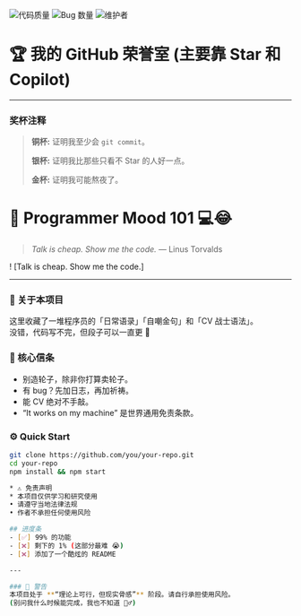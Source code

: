 ![代码质量](https://img.shields.io/badge/Code_Quality-Spaghetti-red)
![Bug 数量](https://img.shields.io/badge/Bugs_Found-Too_Many_To_Count-orange)
![维护者](https://img.shields.io/badge/Maintained_By-Coffee_and_Tears-blue)

# 🏆 我的 GitHub 荣誉室 (主要靠 Star 和 Copilot)
---
### 奖杯注释
> **铜杯:** 证明我至少会 `git commit`。
>
> **银杯:** 证明我比那些只看不 Star 的人好一点。
>
> **金杯:** 证明我可能熬夜了。


# 🧠 Programmer Mood 101 💻😂  
> *Talk is cheap. Show me the code.* — Linus Torvalds  

! [Talk is cheap. Show me the code.]

---

### 👋 关于本项目  
这里收藏了一堆程序员的「日常语录」「自嘲金句」和「CV 战士语法」。  
没错，代码写不完，但段子可以一直更 🤣  

### 💬 核心信条  
- 别造轮子，除非你打算卖轮子。  
- 有 bug？先加日志，再加祈祷。  
- 能 CV 绝对不手敲。  
- “It works on my machine” 是世界通用免责条款。  

### ⚙️ Quick Start  
```bash
git clone https://github.com/you/your-repo.git  
cd your-repo  
npm install && npm start

* ⚠️ 免责声明
* 本项目仅供学习和研究使用
• 请遵守当地法律法规
• 作者不承担任何使用风险

## 进度条
- [✅] 99% 的功能
- [❌] 剩下的 1% (这部分最难 😭)
- [❌] 添加了一个酷炫的 README

---

### 🚨 警告
本项目处于 **“理论上可行，但现实骨感”** 阶段。请自行承担使用风险。
(别问我什么时候能完成，我也不知道 🤷‍♂️)
